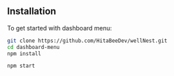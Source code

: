 ## Installation

To get started with dashboard menu:

```bash
git clone https://github.com/HitaBeeDev/wellNest.git
cd dashboard-menu
npm install
```
    
```bash
npm start
```
